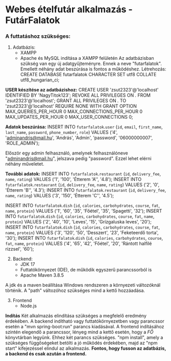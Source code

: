 # Webes ételfutár alkalmazás - FutárFalatok
### A futtatáshoz szükséges:
1. Adatbázis:
	- XAMPP
	- Apache és MySQL indítása a XAMPP felületén
Az adatbázisban szükség van egy új adatgyűjteményre. Ennek a neve "futarfalatok". Emellett néhány adat beszúrása is fontos a működéshez.
Létrehozás:
CREATE DATABASE futarfalatok CHARACTER SET utf8 COLLATE utf8_hungarian_ci;

**USER készítése az adatbázishoz:**
CREATE USER 'zsut2323'@'localhost' IDENTIFIED BY 'NagyTitok123';
REVOKE ALL PRIVILEGES ON *.* FROM 'zsut2323'@'localhost'; GRANT ALL PRIVILEGES ON *.* TO 'zsut2323'@'localhost' REQUIRE NONE WITH GRANT OPTION MAX_QUERIES_PER_HOUR 0 MAX_CONNECTIONS_PER_HOUR 0 MAX_UPDATES_PER_HOUR 0 MAX_USER_CONNECTIONS 0;

**Adatok beszúrása:**
INSERT INTO `futarfalatok`.`user` (`id`, `email`, `first_name`, `last_name`, `password`, `phone_number`, `role`) VALUES ('4', 'adminandris@mail.hu', 'András', 'Admin', 'password', '06000000007', 'ROLE_ADMIN');

Először egy admin felhasználó, amelynek felhasználóneve "adminandris@mail.hu", jelszava pedig "password". Ezzel lehet elérni néhány műveletet.

**További adatok:**
INSERT INTO `futarfalatok`.`restaurant` (`id`, `delivery_fee`, `name`, `rating`) VALUES ('1', '100', 'Étterem \'A\'', '4.8');
INSERT INTO `futarfalatok`.`restaurant` (`id`, `delivery_fee`, `name`, `rating`) VALUES ('2', '0', 'Étterem \'B\'', '4.3');
INSERT INTO `futarfalatok`.`restaurant` (`id`, `delivery_fee`, `name`, `rating`) VALUES ('3', '150', 'Étterem \'C\'', '4.5');

INSERT INTO `futarfalatok`.`dish` (`id`, `calories`, `carbohydrates`, `course`, `fat`, `name`, `protein`) VALUES ('1', '60', '35', 'Főétel', '35', 'Spagetti', '32');
INSERT INTO `futarfalatok`.`dish` (`id`, `calories`, `carbohydrates`, `course`, `fat`, `name`, `protein`) VALUES ('2', '40', '10', 'Leves', '15', 'Grízgaluska leves', '20');
INSERT INTO `futarfalatok`.`dish` (`id`, `calories`, `carbohydrates`, `course`, `fat`, `name`, `protein`) VALUES ('3', '120', '50', 'Desszert', '23', 'Feketeerdő torta', '30');
INSERT INTO `futarfalatok`.`dish` (`id`, `calories`, `carbohydrates`, `course`, `fat`, `name`, `protein`) VALUES ('4', '65', '42', 'Főétel', '20', 'Rántott halfilé rizzsel', '60');

2. Backend:
	- JDK 17
	- Futtatókörnyezet (IDE), de működik egyszerű parancssorból is
	- Apache Maven 3.8.5

A jdk és a maven beállítása Windows rendszeren a környezeti változóknál történik. A "path" változóhoz szükséges mind a kettő hozzáadása.

 3. Frontend
	- Node.js
	
**Indítás**
Két alkalmazás elindítása szükséges a megfelelő eredmény érdekében. A backend indítható vagy futtatókörnyezetben vagy parancssor esetén a "mvn spring-boot:run" parancs kiadásával. A frontend indításához szintén elegendő a parancssor, lényeg mind a kettő esetén, hogy a *FŐ* könyvtárban legyünk. Ehhez két parancs szükséges. "npm install", amely a szükséges függőségeket betölti a jó működés érdekében, majd az "npm start" kifejezéssel elindul az alkalmazás.
**Fontos, hogy fusson az adatbázis, a backend és csak azután a frontend.**